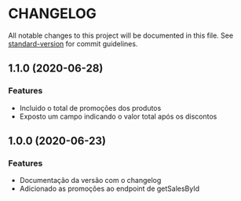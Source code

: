 # CHANGELOG

All notable changes to this project will be documented in this file. See [standard-version](https://github.com/conventional-changelog/standard-version) for commit guidelines.

## 1.1.0 (2020-06-28)

### Features
- Incluido o total de promoções dos produtos
- Exposto um campo indicando o valor total após os discontos

## 1.0.0 (2020-06-23)

### Features

- Documentação da versão com o changelog
- Adicionado as promoções ao endpoint de getSalesById
